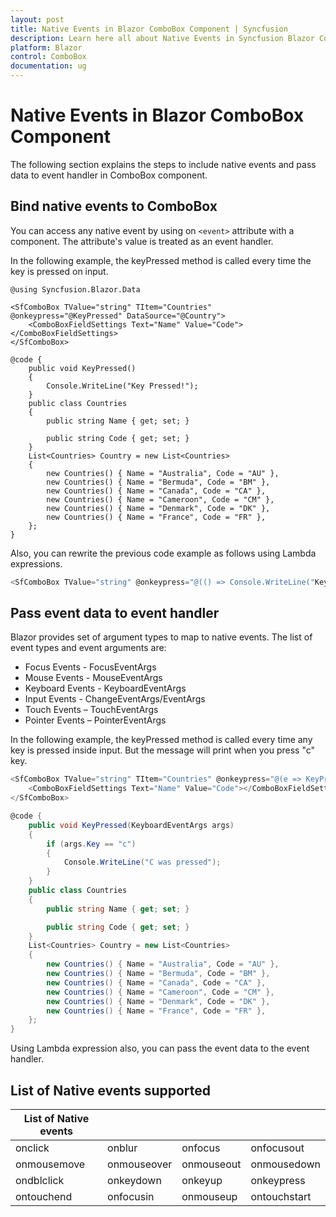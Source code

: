 ```yaml
---
layout: post
title: Native Events in Blazor ComboBox Component | Syncfusion
description: Learn here all about Native Events in Syncfusion Blazor ComboBox component and more.
platform: Blazor
control: ComboBox
documentation: ug
---
```


# Native Events in Blazor ComboBox Component

The following section explains the steps to include native events and pass data to event handler in ComboBox component.

## Bind native events to ComboBox

You can access any native event by using on `<event>` attribute with a component. The attribute's value is treated as an event handler.

In the following example, the keyPressed method is called every time the key is pressed on input.

```cshtml
@using Syncfusion.Blazor.Data

<SfComboBox TValue="string" TItem="Countries" @onkeypress="@KeyPressed" DataSource="@Country">
    <ComboBoxFieldSettings Text="Name" Value="Code"></ComboBoxFieldSettings>
</SfComboBox>

@code {
    public void KeyPressed()
    {
        Console.WriteLine("Key Pressed!");
    }
    public class Countries
    {
        public string Name { get; set; }

        public string Code { get; set; }
    }
    List<Countries> Country = new List<Countries>
    {
        new Countries() { Name = "Australia", Code = "AU" },
        new Countries() { Name = "Bermuda", Code = "BM" },
        new Countries() { Name = "Canada", Code = "CA" },
        new Countries() { Name = "Cameroon", Code = "CM" },
        new Countries() { Name = "Denmark", Code = "DK" },
        new Countries() { Name = "France", Code = "FR" },
    };
}
```

Also, you can rewrite the previous code example as follows using Lambda expressions.

```csharp
<SfComboBox TValue="string" @onkeypress="@(() => Console.WriteLine("Key Pressed!"))"></SfComboBox>
```

## Pass event data to event handler

Blazor provides set of argument types to map to native events. The list of event types and event arguments are:

* Focus Events - FocusEventArgs
* Mouse Events - MouseEventArgs
* Keyboard Events - KeyboardEventArgs
* Input Events - ChangeEventArgs/EventArgs
* Touch Events – TouchEventArgs
* Pointer Events – PointerEventArgs

In the following example, the keyPressed method is called every time any key is pressed inside input. But the message will print when you press "c" key.

```csharp
<SfComboBox TValue="string" TItem="Countries" @onkeypress="@(e => KeyPressed(e))" DataSource="@Country">
    <ComboBoxFieldSettings Text="Name" Value="Code"></ComboBoxFieldSettings>
</SfComboBox>

@code {
    public void KeyPressed(KeyboardEventArgs args)
    {
        if (args.Key == "c")
        {
            Console.WriteLine("C was pressed");
        }
    }
    public class Countries
    {
        public string Name { get; set; }

        public string Code { get; set; }
    }
    List<Countries> Country = new List<Countries>
    {
        new Countries() { Name = "Australia", Code = "AU" },
        new Countries() { Name = "Bermuda", Code = "BM" },
        new Countries() { Name = "Canada", Code = "CA" },
        new Countries() { Name = "Cameroon", Code = "CM" },
        new Countries() { Name = "Denmark", Code = "DK" },
        new Countries() { Name = "France", Code = "FR" },
    };
}
```

Using Lambda expression also, you can pass the event data to the event handler.

## List of Native events supported

| List of Native events |  |  | |
| --- | --- | --- | --- |
| onclick | onblur | onfocus | onfocusout |
| onmousemove | onmouseover | onmouseout | onmousedown | onmouseup |
| ondblclick | onkeydown | onkeyup | onkeypress |
| ontouchend | onfocusin | onmouseup | ontouchstart |